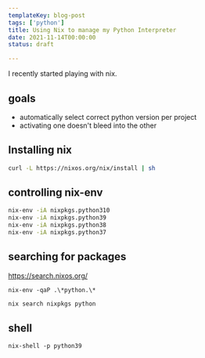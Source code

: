 ```yaml
---
templateKey: blog-post
tags: ['python']
title: Using Nix to manage my Python Interpreter
date: 2021-11-14T00:00:00
status: draft

---
```


I recently started playing with nix.

## goals

* automatically select correct python version per project
* activating one doesn't bleed into the other



## Installing nix

``` bash
curl -L https://nixos.org/nix/install | sh
```

## controlling nix-env

``` bash
nix-env -iA nixpkgs.python310
nix-env -iA nixpkgs.python39
nix-env -iA nixpkgs.python38
nix-env -iA nixpkgs.python37
```

## searching for packages

https://search.nixos.org/

```
nix-env -qaP .\*python.\*
```

``` bash
nix search nixpkgs python
```

## shell

```
nix-shell -p python39
```

